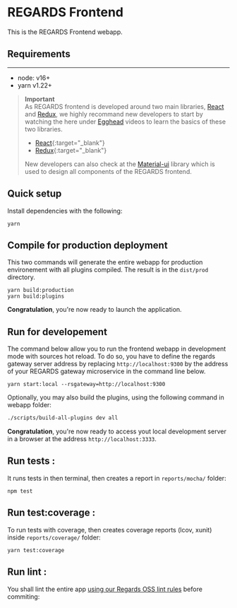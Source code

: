 # REGARDS Frontend

This is the REGARDS Frontend webapp.

## Requirements
------------

-	node: v16+
-	yarn v1.22+

> **Important**  
> As REGARDS frontend is developed around two main libraries, [React](https://facebook.github.io/react/) and [Redux](http://redux.js.org), we highly recommand new developers to start by watching the here under [Egghead](https://egghead.io) videos to learn the basics of these two libraries.
>   - [React](https://egghead.io/courses/react-native-fundamentals){:target="_blank"}
>   - [Redux](https://egghead.io/courses/getting-started-with-redux){:target="_blank"}  
>  
>New developers can also check at the [Material-ui](http://www.material-ui.com/#/components/app-bar) library which is used to design all components of the REGARDS frontend.

## Quick setup

Install dependencies with the following:
```
yarn
```

## Compile for production deployment

This two commands will generate the entire webapp for production environement with all plugins compiled.
The result is in the `dist/prod` directory.

```
yarn build:production
yarn build:plugins
```

**Congratulation**, you're now ready to launch the application.

## Run for developement

The command below allow you to run the frontend webapp in development mode with sources hot reload.
To do so, you have to define the regards gateway server address by replacing `http://localhost:9300` by the address 
of your REGARDS gateway microservice in the command line below.

```
yarn start:local --rsgateway=http://localhost:9300
```
Optionally, you may also build the plugins, using the following command in webapp folder:
```sh
./scripts/build-all-plugins dev all
```
**Congratulation**, you're now ready to access yout local development server in a browser at the address `http://localhost:3333`.
## Run tests :

It runs tests in then terminal, then creates a report in `reports/mocha/` folder:

```
npm test
```

## Run test:coverage :

To run tests with coverage, then creates coverage reports (lcov, xunit) inside `reports/coverage/` folder:

```
yarn test:coverage
```

## Run lint :

You shall lint the entire app [using our Regards OSS lint rules](/tree/master/eslint-config-es6-rules) before commiting:
